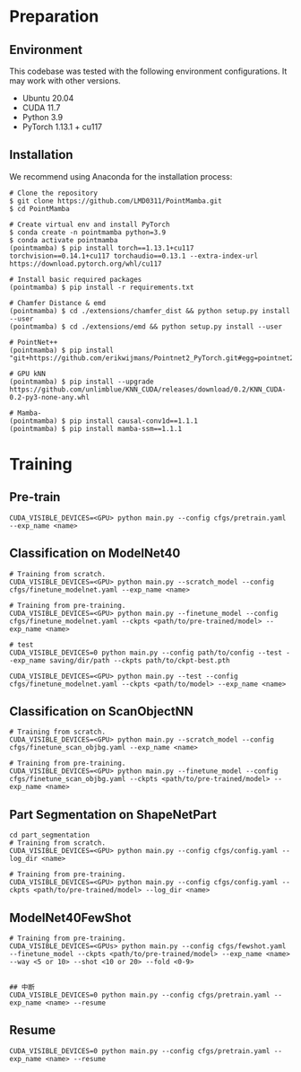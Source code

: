 # Preparation

## Environment

This codebase was tested with the following environment configurations. It may work with other versions.
- Ubuntu 20.04
- CUDA 11.7
- Python 3.9
- PyTorch 1.13.1 + cu117

## Installation

We recommend using Anaconda for the installation process:
```shell
# Clone the repository
$ git clone https://github.com/LMD0311/PointMamba.git
$ cd PointMamba

# Create virtual env and install PyTorch
$ conda create -n pointmamba python=3.9
$ conda activate pointmamba
(pointmamba) $ pip install torch==1.13.1+cu117 torchvision==0.14.1+cu117 torchaudio==0.13.1 --extra-index-url https://download.pytorch.org/whl/cu117

# Install basic required packages
(pointmamba) $ pip install -r requirements.txt

# Chamfer Distance & emd
(pointmamba) $ cd ./extensions/chamfer_dist && python setup.py install --user
(pointmamba) $ cd ./extensions/emd && python setup.py install --user

# PointNet++
(pointmamba) $ pip install "git+https://github.com/erikwijmans/Pointnet2_PyTorch.git#egg=pointnet2_ops&subdirectory=pointnet2_ops_lib"

# GPU kNN
(pointmamba) $ pip install --upgrade https://github.com/unlimblue/KNN_CUDA/releases/download/0.2/KNN_CUDA-0.2-py3-none-any.whl

# Mamba-
(pointmamba) $ pip install causal-conv1d==1.1.1
(pointmamba) $ pip install mamba-ssm==1.1.1
```

# Training

## Pre-train

```shell
CUDA_VISIBLE_DEVICES=<GPU> python main.py --config cfgs/pretrain.yaml --exp_name <name>
```
## Classification on ModelNet40

```shell
# Training from scratch.
CUDA_VISIBLE_DEVICES=<GPU> python main.py --scratch_model --config cfgs/finetune_modelnet.yaml --exp_name <name>

# Training from pre-training.
CUDA_VISIBLE_DEVICES=<GPU> python main.py --finetune_model --config cfgs/finetune_modelnet.yaml --ckpts <path/to/pre-trained/model> --exp_name <name>

# test
CUDA_VISIBLE_DEVICES=0 python main.py --config path/to/config --test --exp_name saving/dir/path --ckpts path/to/ckpt-best.pth

CUDA_VISIBLE_DEVICES=<GPU> python main.py --test --config cfgs/finetune_modelnet.yaml --ckpts <path/to/model> --exp_name <name>
```

## Classification on ScanObjectNN

```shell
# Training from scratch.
CUDA_VISIBLE_DEVICES=<GPU> python main.py --scratch_model --config cfgs/finetune_scan_objbg.yaml --exp_name <name>

# Training from pre-training.
CUDA_VISIBLE_DEVICES=<GPU> python main.py --finetune_model --config cfgs/finetune_scan_objbg.yaml --ckpts <path/to/pre-trained/model> --exp_name <name>
```
## Part Segmentation on ShapeNetPart

```shell
cd part_segmentation
# Training from scratch.
CUDA_VISIBLE_DEVICES=<GPU> python main.py --config cfgs/config.yaml --log_dir <name>

# Training from pre-training.
CUDA_VISIBLE_DEVICES=<GPU> python main.py --config cfgs/config.yaml --ckpts <path/to/pre-trained/model> --log_dir <name>
```

## ModelNet40FewShot

```shell
# Training from pre-training.
CUDA_VISIBLE_DEVICES=<GPUs> python main.py --config cfgs/fewshot.yaml --finetune_model --ckpts <path/to/pre-trained/model> --exp_name <name> --way <5 or 10> --shot <10 or 20> --fold <0-9>


## 中断
CUDA_VISIBLE_DEVICES=0 python main.py --config cfgs/pretrain.yaml --exp_name <name> --resume

```

## Resume

```shell
CUDA_VISIBLE_DEVICES=0 python main.py --config cfgs/pretrain.yaml --exp_name <name> --resume

```
